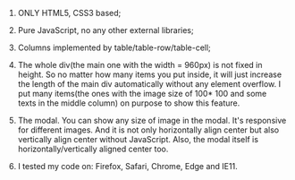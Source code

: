 1) ONLY HTML5, CSS3 based;

2) Pure JavaScript, no any other external libraries;

3) Columns implemented by table/table-row/table-cell;

4) The whole div(the main one with the width = 960px) is not fixed in height. So no matter how many items you put inside, it will just increase the length of the main div automatically without any element overflow. I put many items(the ones with the image size of 100* 100 and some texts in the middle column) on purpose to show this feature.

5) The modal. You can show any size of image in the modal. It's responsive for different images. And it is not only horizontally align center but also vertically align center without JavaScript. Also, the modal itself is horizontally/vertically aligned center too.

6) I tested my code on: Firefox, Safari, Chrome, Edge and IE11.
